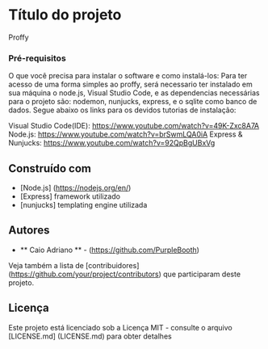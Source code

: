 # Título do projeto

Proffy


### Pré-requisitos

O que você precisa para instalar o software e como instalá-los: Para ter acesso de uma forma simples ao proffy, será necessario ter instalado em sua máquina o node.js, Visual Studio Code, e as dependencias necessárias para o projeto são: nodemon, nunjucks, express, e o sqlite como banco de dados. 
Segue abaixo os links para os devidos tutorias de instalação: 

Visual Studio Code(IDE):  https://www.youtube.com/watch?v=49K-Zxc8A7A
Node.js: https://www.youtube.com/watch?v=brSwmLQA0iA
Express & Nunjucks: https://www.youtube.com/watch?v=92QpBgUBxVg



## Construído com

* [Node.js] (https://nodejs.org/en/)
* [Express] framework utilizado
* [nunjucks] templating engine utilizada



## Autores

* ** Caio Adriano ** - (https://github.com/PurpleBooth)

Veja também a lista de [contribuidores] (https://github.com/your/project/contributors) que participaram deste projeto.

## Licença

Este projeto está licenciado sob a Licença MIT - consulte o arquivo [LICENSE.md] (LICENSE.md) para obter detalhes

